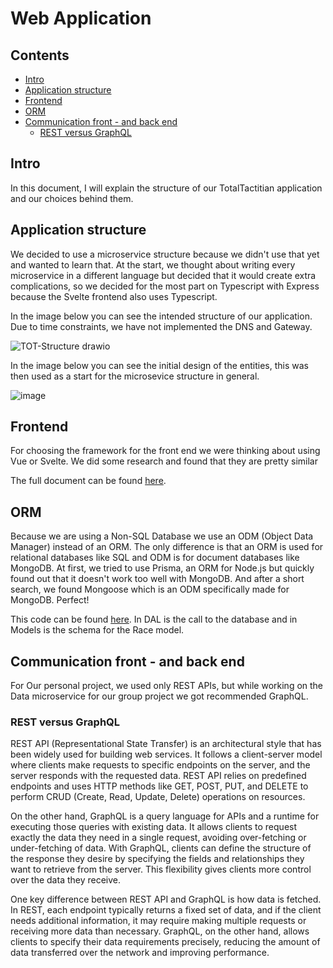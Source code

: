 # Web Application

## Contents
- [Intro](#intro)
- [Application structure](#application-structure)
- [Frontend](#frontend)
- [ORM](#orm)
- [Communication front - and back end](#communication-front---and-back-end)
  - [REST versus GraphQL](#rest-versus-graphQL)

## Intro
In this document, I will explain the structure of our TotalTactitian application and our choices behind them.

## Application structure
We decided to use a microservice structure because we didn't use that yet and wanted to learn that. At the start, we thought about writing every microservice in a different language but decided that it would create extra complications, so we decided for the most part on Typescript with Express because the Svelte frontend also uses Typescript.

In the image below you can see the intended structure of our application. Due to time constraints, we have not implemented the DNS and Gateway.

![TOT-Structure drawio](https://github.com/TotalTactician/Documentation/assets/81526735/1deceb44-022c-4448-8f54-b33faeda9785)

In the image below you can see the initial design of the entities, this was then used as a start for the microsevice structure in general.

![image](https://github.com/TotalTactician/Documentation/assets/81526735/d25a28d2-c47b-413b-8220-451378c6de5a)

## Frontend
For choosing the framework for the front end we were thinking about using Vue or Svelte. We did some research and found that they are pretty similar

The full document can be found [here](https://github.com/TotalTactician/Documentation/blob/main/Research/Frontend%20Research.md).

## ORM
Because we are using a Non-SQL Database we use an ODM (Object Data Manager) instead of an ORM. The only difference is that an ORM is used for relational databases like SQL and ODM is for document databases like MongoDB. 
At first, we tried to use Prisma, an ORM for Node.js but quickly found out that it doesn't work too well with MongoDB. And after a short search, we found Mongoose which is an ODM specifically made for MongoDB. Perfect!

This code can be found [here](https://github.com/TotalTactician/TOT_RaceManagement/tree/main/src).
In DAL is the call to the database and in Models is the schema for the Race model.

## Communication front - and back end
For Our personal project, we used only REST APIs, but while working on the Data microservice for our group project we got recommended GraphQL.

### REST versus GraphQL
REST API (Representational State Transfer) is an architectural style that has been widely used for building web services. It follows a client-server model where clients make requests to specific endpoints on the server, and the server responds with the requested data. REST API relies on predefined endpoints and uses HTTP methods like GET, POST, PUT, and DELETE to perform CRUD (Create, Read, Update, Delete) operations on resources.

On the other hand, GraphQL is a query language for APIs and a runtime for executing those queries with existing data. It allows clients to request exactly the data they need in a single request, avoiding over-fetching or under-fetching of data. With GraphQL, clients can define the structure of the response they desire by specifying the fields and relationships they want to retrieve from the server. This flexibility gives clients more control over the data they receive.

One key difference between REST API and GraphQL is how data is fetched. In REST, each endpoint typically returns a fixed set of data, and if the client needs additional information, it may require making multiple requests or receiving more data than necessary. GraphQL, on the other hand, allows clients to specify their data requirements precisely, reducing the amount of data transferred over the network and improving performance.
